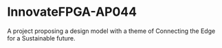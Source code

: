 # InnovateFPGA-AP044
A project proposing a design model with a theme of Connecting the Edge for a Sustainable future.
